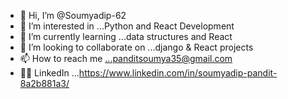 - 👋 Hi, I’m @Soumyadip-62
- 👀 I’m interested in ...Python and React Development
- 🌱 I’m currently learning ...data structures and React
- 💞️ I’m looking to collaborate on ...django & React projects
- 📫 How to reach me ...panditsoumya35@gmail.com
- 👨‍💻 LinkedIn ...https://www.linkedin.com/in/soumyadip-pandit-8a2b881a3/

<!---
Soumyadip-62/Soumyadip-62 is a ✨ special ✨ repository because its `README.md` (this file) appears on your GitHub profile.
You can click the Preview link to take a look at your changes.
--->
